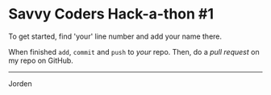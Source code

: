 # Savvy Coders Hack-a-thon #1

To get started, find 'your' line number and add your name there.

When finished `add`, `commit` and `push` to *your* repo. Then, do a _pull request_ on my repo on GitHub.

---




Jorden
